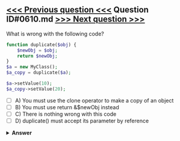 [<<< Previous question <<<](0609.md)   Question ID#0610.md   [>>> Next question >>>](0611.md)
---

What is wrong with the following code?

```php
function duplicate($obj) {
    $newObj = $obj;
    return $newObj;
}
$a = new MyClass();
$a_copy = duplicate($a);

$a->setValue(10);
$a_copy->setValue(20);
```

- [ ] A) You must use the clone operator to make a copy of an object
- [ ] B) You must use return &$newObj instead
- [ ] C) There is nothing wrong with this code
- [ ] D) duplicate() must accept its parameter by reference

<details><summary><b>Answer</b></summary>
<p>
  Answer: <strong>A</strong>
</p>
</details>
